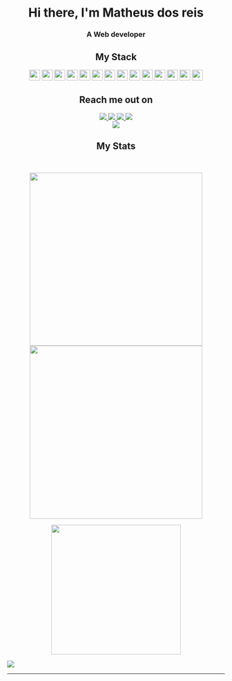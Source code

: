 <div  align="center">
<h1>Hi there, I'm Matheus dos reis</h1>
<h3>A Web developer</h3>
  
</div>

<h2 align="center">My Stack</h2>

<p align="center">
  <!-- Tecnologias -->
  <img src="https://img.shields.io/badge/-Django-0b3d18?style=flat-square&logo=django" height="25"/>
  <img src ="https://img.shields.io/badge/SpringBoot-0b3d18?style=flat-square&logo=Spring&logoColor=white" height="25"/>
  <img src="https://img.shields.io/badge/-Node-0b3d18?style=flat-square&logo=nodedotjs" height="25"/>
  <img src="https://img.shields.io/badge/-React-black?style=flat-square&logo=react" height="25"/>
  <img src="https://img.shields.io/badge/-next.js-black?style=flat&logo=nextdotjs&logoColor=white" height="25"/>
  <img src="https://img.shields.io/badge/-Docker-black?style=flat-square&logo=docker" height="25"/>
  <img src="https://img.shields.io/badge/-PostgreSQL-black?style=flat-square&logo=postgresql" height="25"/>
  <img src="https://img.shields.io/badge/-MongoDB-black?style=flat-square&logo=mongodb" height="25"/>
  <img src="https://img.shields.io/badge/-MySQL-black?style=flat-square&logo=mysql" height="25"/>
  <img src="https://img.shields.io/badge/-Git-black?style=flat-square&logo=git" height="25"/>
  <img src="https://img.shields.io/badge/-GitHub-black?style=flat-square&logo=github" height="25"/>

  <!-- Linguagens de Programação -->
  <img src="https://img.shields.io/badge/-Python-black?style=flat-square&logo=python" height="25"/>
  <img src="https://img.shields.io/badge/Java-black?style=for-the-badge&logo=openjdk&logoColor=white" height="25"/>

  <!-- Tecnologias -->
  <img src="https://img.shields.io/badge/-JavaScript-black?style=flat-square&logo=javascript" height="25"/>

</p>


<h2 align="center">Reach me out on</h2>

<div align="center" style="display: flex; flex-direction: column; align-items: center;">
    <div>
        <a href="https://www.linkedin.com/in/matheus-dos-reis-08b74b1a4/">
            <img src="https://img.shields.io/badge/-Linkedin-blue?style=flat-square&logo=Linkedin&logoColor=white&link=https://www.linkedin.com/in/matheus-dos-reis-08b74b1a4/"/>
        </a>
        <a href="http://matheusdosreis.com/">
            <img src="https://img.shields.io/badge/-MyResume-black?style=flat-square&logo=dependabot&logoColor=white&link=http://matheusdosreis.com/"/>
        </a>
      <a  href="https://wakatime.com/@Reis567">
        <img src="https://img.shields.io/badge/WakaTime-000000?style=flat-square&logo=WakaTime&logoColor=white&link=https://wakatime.com/@Reis567">
      </a>
        <a href="https://codepen.io/reis567">
            <img src="https://img.shields.io/badge/-Codepen-blue?style=flat-square&logo=Codepen&logoColor=white&link=https://codepen.io/reis567"/>
        </a>
    </div>
    <div>
        <a href="mailto:matheusdosreis9@gmail.com">
            <img src="https://img.shields.io/badge/-matheusdosreis9@gmail.com-c14438?style=flat-square&logo=Gmail&logoColor=white&link=mailto:matheusdosreis9@gmail.com"/>
        </a>
    </div>
</div>



  

<h2 align="center">
  My Stats
</h2>
 
<br>

<p align = "center">
  <img width="400px" src = "https://github-readme-stats.vercel.app/api?username=Reis567&show_icons=true&theme=tokyonight">
  <img width="400px"  src="https://github-readme-streak-stats.herokuapp.com/?user=Reis567&theme=tokyonight&hide_border=true" />
</p>

<p align = "center">
 
  <img width="300px" src = "https://github-readme-stats.vercel.app/api/top-langs/?username=Reis567&theme=tokyonight&layout=compact">
</p> 

<div  align="center" style="display:flex">
 <img src="https://badges.pufler.dev/commits/monthly/Reis567" />
</div>

<hr>

